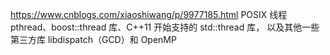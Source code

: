 
https://www.cnblogs.com/xiaoshiwang/p/9977185.html
POSIX 线程 pthread、boost::thread 库、C++11 开始支持的 std::thread 库，
以及其他一些第三方库 libdispatch（GCD）和 OpenMP